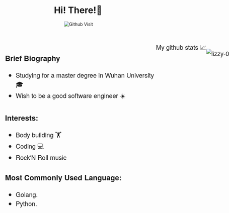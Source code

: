 <!-- Greeting -->
<div style="display: flex; align-items: center; align-content: flex-start; justify-content: center; flex-direction: column;">
<h1 align="center">Hi! There!🙋</h1> 
<img align="right" alt="Github Visit" src="https://komarev.com/ghpvc/?username=lizzy-0323&color=blue&style=flat&label=PROFILE+VISITORS"/>
</div>

<!-- Brief Biography -->
<div style="display:flex;flex-direction: row; flex-wrap: nowrap; justify-content: flex-start; align-items: flex-start; align-content: center;width: 100vw;margin-top: 50px;font-size:1.25rem;font-family: 'Helvetica Neue', Helvetica, 'Microsoft YaHei', '微软雅黑', Arial, sans-serif;">
<div style="width:50%;margin-left: 20px;"> 
 <h3>Brief Biography</h3>
        <ul>
            <li>Studying for a master degree in Wuhan University 🎓</li>
            <li>Wish to be a good software engineer ☀️</li>
        </ul>
        <h3>Interests:</h3>
        <ul>
            <li>Body building 🏋</li>
            <li>Coding 💻</li>
            <li>Rock'N Roll music 🎸</li>
        </ul>
<h3>Most Commonly Used Language:</h3> 
        <ul>
            <li>Golang.</li>
            <li>Python.</li>
        </ul>
        </ul>
    </div>
<!-- Wishes -->
<!-- <div style="font-size: 1.25rem;font-family: 'Helvetica Neue', Helvetica, 'Microsoft YaHei', '微软雅黑', Arial, sans-serif;">
    <p>
        <span>💬 Enjoy yourself at my github</span>
        <a style="text-decoration: none;" href="https://github.com/lizzy-0323" target="_blank">[Ziyi Li]</a>
        <span>and my personal blog:</span>
        <a style="text-decoration: none;" href="https://lizzy-0323.github.io" target="_blank">[Ziyi Li]</a>
    </p>
</div> -->
My github stats 📈 

<p align="center"> <img src="https://github-readme-stats.vercel.app/api?username=lizzy-0323&show_icons=true&theme=gotham" alt="lizzy-0323" />

